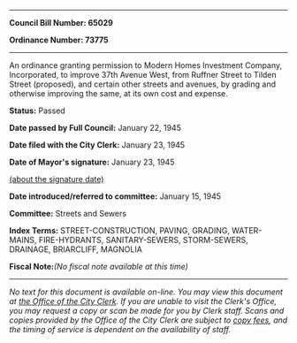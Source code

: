 

********

**Council Bill Number: 65029**
   
**Ordinance Number: 73775**
********

 An ordinance granting permission to Modern Homes Investment Company, Incorporated, to improve 37th Avenue West, from Ruffner Street to Tilden Street (proposed), and certain other streets and avenues, by grading and otherwise improving the same, at its own cost and expense.

**Status:** Passed
   
**Date passed by Full Council:** January 22, 1945
   
**Date filed with the City Clerk:** January 23, 1945
   
**Date of Mayor's signature:** January 23, 1945
   
[(about the signature date)](/~public/approvaldate.htm)
   
   
   
**Date introduced/referred to committee:** January 15, 1945
   
**Committee:** Streets and Sewers
   
   
**Index Terms:** STREET-CONSTRUCTION, PAVING, GRADING, WATER-MAINS, FIRE-HYDRANTS, SANITARY-SEWERS, STORM-SEWERS, DRAINAGE, BRIARCLIFF, MAGNOLIA

**Fiscal Note:**_(No fiscal note available at this time)_
********

_No text for this document is available on-line. You may view this document at [the Office of the City Clerk](http://www.seattle.gov/leg/clerk/contactUs.htm). If you are unable to visit the Clerk's Office, you may request a copy or scan be made for you by Clerk staff. Scans and copies provided by the Office of the City Clerk are subject to [copy fees](http://clerk.seattle.gov/~public/clerkfees.htm), and the timing of service is dependent on the availability of staff._

